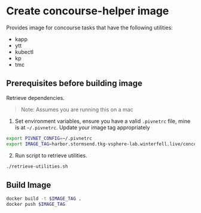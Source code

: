 # Create concourse-helper image

Provides image for concourse tasks that have the following utilities:

- kapp
- ytt
- kubectl
- kp
- tmc

## Prerequisites before building image 

Retrieve dependencies.

>Note: Assumes you are running this on a mac

1. Set environment variables, ensure you have a valid `.pivnetrc` file, mine is at `~/.pivnetrc`. Update your image tag appropriately

```bash
export PIVNET_CONFIG=~/.pivnetrc
export IMAGE_TAG=harbor.stormsend.tkg-vsphere-lab.winterfell.live/concourse/concourse-helper
```

2. Run script to retrieve utilities.

```bash
./retrieve-utilities.sh
```

## Build Image

```bash
docker build -t $IMAGE_TAG .
docker push $IMAGE_TAG
```
